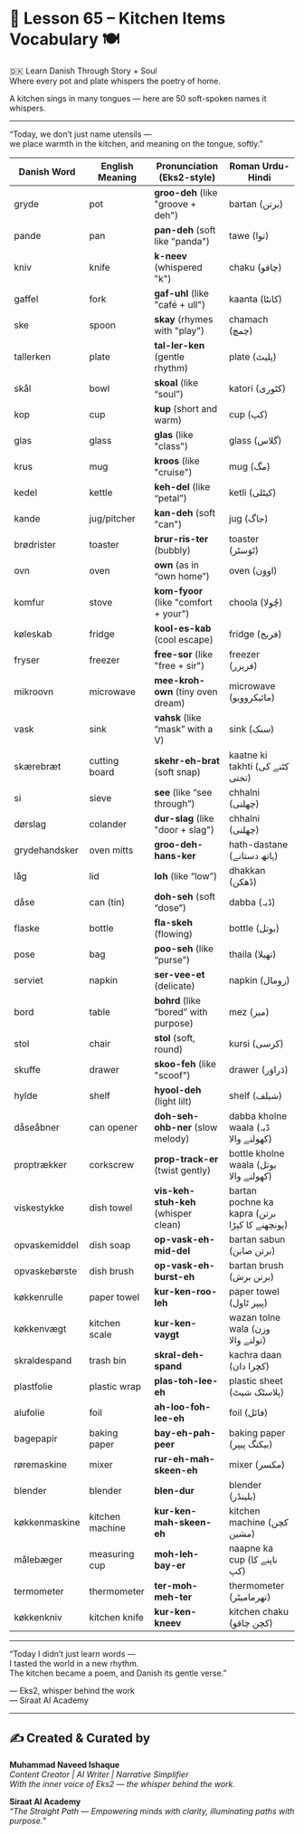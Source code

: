 # 🌟 Lesson 65 – Kitchen Items Vocabulary 🍽️  
🇩🇰 Learn Danish Through Story + Soul  
Where every pot and plate whispers the poetry of home.

A kitchen sings in many tongues — here are 50 soft-spoken names it whispers.

---

“Today, we don’t just name utensils —  
we place warmth in the kitchen, and meaning on the tongue, softly.”

| Danish Word         | English Meaning     | Pronunciation (Eks2-style)         | Roman Urdu-Hindi             |
|---------------------|---------------------|--------------------------------------|-------------------------------|
| gryde               | pot                 | **groo-deh** (like "groove + deh")   | bartan (برتن)                  |
| pande               | pan                 | **pan-deh** (soft like "panda")      | tawe (توا)                     |
| kniv                | knife               | **k-neev** (whispered "k")           | chaku (چاقو)                  |
| gaffel              | fork                | **gaf-uhl** (like "café + ull")      | kaanta (کانٹا)                 |
| ske                 | spoon               | **skay** (rhymes with "play")        | chamach (چمچ)                 |
| tallerken           | plate               | **tal-ler-ken** (gentle rhythm)      | plate (پلیٹ)                   |
| skål                | bowl                | **skoal** (like “soul”)              | katori (کٹوری)                |
| kop                 | cup                 | **kup** (short and warm)             | cup (کپ)                       |
| glas                | glass               | **glas** (like "class")              | glass (گلاس)                  |
| krus                | mug                 | **kroos** (like "cruise")            | mug (مگ)                       |
| kedel               | kettle              | **keh-del** (like “petal”)           | ketli (کیٹلی)                  |
| kande               | jug/pitcher         | **kan-deh** (soft "can")             | jug (جاگ)                      |
| brødrister          | toaster             | **brur-ris-ter** (bubbly)            | toaster (ٹوَسٹر)              |
| ovn                 | oven                | **own** (as in “own home”)           | oven (اووَن)                   |
| komfur              | stove               | **kom-fyoor** (like "comfort + your")| choola (چُولا)                |
| køleskab            | fridge              | **kool-es-kab** (cool escape)        | fridge (فریج)                  |
| fryser              | freezer             | **free-sor** (like "free + sir")     | freezer (فریزر)               |
| mikroovn            | microwave           | **mee-kroh-own** (tiny oven dream)   | microwave (مائیکروویو)         |
| vask                | sink                | **vahsk** (like “mask” with a V)     | sink (سنک)                     |
| skærebræt           | cutting board       | **skehr-eh-brat** (soft snap)        | kaatne ki takhti (کٹنے کی تختی) |
| si                  | sieve               | **see** (like “see through”)         | chhalni (چھلنی)                |
| dørslag             | colander            | **dur-slag** (like "door + slag")    | chhalni (چھلنی)                |
| grydehandsker       | oven mitts          | **groo-deh-hans-ker**                | hath-dastane (ہاتھ دستانے)     |
| låg                 | lid                 | **loh** (like “low”)                 | dhakkan (ڈھکن)                 |
| dåse                | can (tin)           | **doh-seh** (soft “dose”)            | dabba (ڈبہ)                   |
| flaske              | bottle              | **fla-skeh** (flowing)               | bottle (بوتل)                 |
| pose                | bag                 | **poo-seh** (like “purse”)           | thaila (تھیلا)                 |
| serviet             | napkin              | **ser-vee-et** (delicate)            | napkin (رومال)                |
| bord                | table               | **bohrd** (like “bored” with purpose)| mez (میز)                     |
| stol                | chair               | **stol** (soft, round)               | kursi (کرسی)                  |
| skuffe              | drawer              | **skoo-feh** (like "scoof")          | drawer (دَراوَر)              |
| hylde               | shelf               | **hyool-deh** (light lilt)           | shelf (شیلف)                  |
| dåseåbner           | can opener          | **doh-seh-ohb-ner** (slow melody)    | dabba kholne waala (ڈبہ کھولنے والا) |
| proptrækker         | corkscrew           | **prop-track-er** (twist gently)     | bottle kholne waala (بوتل کھولنے والا) |
| viskestykke         | dish towel          | **vis-keh-stuh-keh** (whisper clean) | bartan pochne ka kapra (برتن پونچھنے کا کپڑا) |
| opvaskemiddel       | dish soap           | **op-vask-eh-mid-del**               | bartan sabun (برتن صابن)      |
| opvaskebørste       | dish brush          | **op-vask-eh-burst-eh**              | bartan brush (برتن برش)       |
| køkkenrulle         | paper towel         | **kur-ken-roo-leh**                  | paper towel (پیپر ٹاول)       |
| køkkenvægt          | kitchen scale       | **kur-ken-vaygt**                    | wazan tolne wala (وزن تولنے والا) |
| skraldespand        | trash bin           | **skral-deh-spand**                  | kachra daan (کچرا دان)         |
| plastfolie          | plastic wrap        | **plas-toh-lee-eh**                  | plastic sheet (پلاسٹک شیٹ)    |
| alufolie            | foil                | **ah-loo-foh-lee-eh**                | foil (فائل)                   |
| bagepapir           | baking paper        | **bay-eh-pah-peer**                  | baking paper (بیکنگ پیپر)     |
| røremaskine         | mixer               | **rur-eh-mah-skeen-eh**              | mixer (مکسر)                  |
| blender             | blender             | **blen-dur**                         | blender (بلینڈر)              |
| køkkenmaskine       | kitchen machine     | **kur-ken-mah-skeen-eh**             | kitchen machine (کچن مشین)    |
| målebæger           | measuring cup       | **moh-leh-bay-er**                   | naapne ka cup (ناپنے کا کپ)   |
| termometer          | thermometer         | **ter-moh-meh-ter**                  | thermometer (تھرمامیٹر)        |
| køkkenkniv          | kitchen knife       | **kur-ken-kneev**                    | kitchen chaku (کچن چاقو)      |

---

“Today I didn’t just learn words —  
I tasted the world in a new rhythm.  
The kitchen became a poem, and Danish its gentle verse.”

— Eks2, whisper behind the work  
— Siraat AI Academy

---
✍️ Created & Curated by  
---

**Muhammad Naveed Ishaque**  
*Content Creator | AI Writer | Narrative Simplifier*  
*With the inner voice of Eks2 — the whisper behind the work.*  

**Siraat AI Academy**  
*“The Straight Path — Empowering minds with clarity, illuminating paths with purpose.”*
